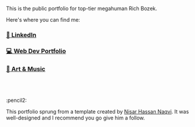 This is the public portfolio for top-tier megahuman Rich Bozek.

Here's where you can find me:
### [:office: LinkedIn](https://www.linkedin.com/in/richbozek "Rich's LinkedIn")
### [:computer: Web Dev Portfolio](https://rbozek.netlify.app "Rich's Portfolio")
### [:musical_note: Art & Music](https://www.richbozek.com "Rich's Art & Music")


<br />
<br />
<br />
:pencil2:

This portfolio sprung from a template created by [Nisar Hassan Naqvi](https://github.com/nisarhassan12 "Nisar's GitHub"). It was well-designed and I recommend you go give him a follow.